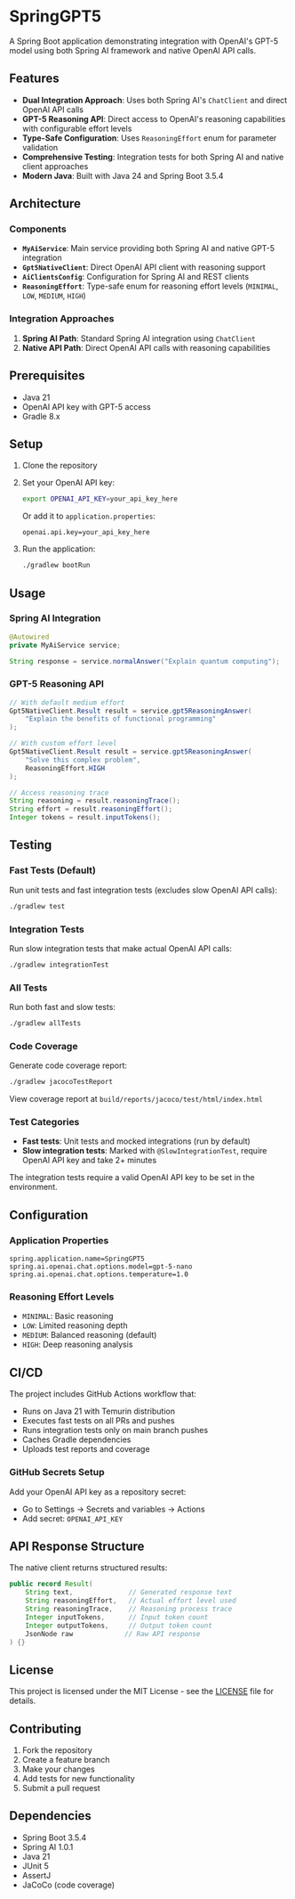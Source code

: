 # SpringGPT5

A Spring Boot application demonstrating integration with OpenAI's GPT-5 model using both Spring AI framework and native OpenAI API calls.

## Features

- **Dual Integration Approach**: Uses both Spring AI's `ChatClient` and direct OpenAI API calls
- **GPT-5 Reasoning API**: Direct access to OpenAI's reasoning capabilities with configurable effort levels
- **Type-Safe Configuration**: Uses `ReasoningEffort` enum for parameter validation
- **Comprehensive Testing**: Integration tests for both Spring AI and native client approaches
- **Modern Java**: Built with Java 24 and Spring Boot 3.5.4

## Architecture

### Components

- **`MyAiService`**: Main service providing both Spring AI and native GPT-5 integration
- **`Gpt5NativeClient`**: Direct OpenAI API client with reasoning support
- **`AiClientsConfig`**: Configuration for Spring AI and REST clients
- **`ReasoningEffort`**: Type-safe enum for reasoning effort levels (`MINIMAL`, `LOW`, `MEDIUM`, `HIGH`)

### Integration Approaches

1. **Spring AI Path**: Standard Spring AI integration using `ChatClient`
2. **Native API Path**: Direct OpenAI API calls with reasoning capabilities

## Prerequisites

- Java 21
- OpenAI API key with GPT-5 access
- Gradle 8.x

## Setup

1. Clone the repository
2. Set your OpenAI API key:
   ```bash
   export OPENAI_API_KEY=your_api_key_here
   ```
   Or add it to `application.properties`:
   ```properties
   openai.api.key=your_api_key_here
   ```

3. Run the application:
   ```bash
   ./gradlew bootRun
   ```

## Usage

### Spring AI Integration
```java
@Autowired
private MyAiService service;

String response = service.normalAnswer("Explain quantum computing");
```

### GPT-5 Reasoning API
```java
// With default medium effort
Gpt5NativeClient.Result result = service.gpt5ReasoningAnswer(
    "Explain the benefits of functional programming"
);

// With custom effort level
Gpt5NativeClient.Result result = service.gpt5ReasoningAnswer(
    "Solve this complex problem", 
    ReasoningEffort.HIGH
);

// Access reasoning trace
String reasoning = result.reasoningTrace();
String effort = result.reasoningEffort();
Integer tokens = result.inputTokens();
```

## Testing

### Fast Tests (Default)
Run unit tests and fast integration tests (excludes slow OpenAI API calls):
```bash
./gradlew test
```

### Integration Tests
Run slow integration tests that make actual OpenAI API calls:
```bash
./gradlew integrationTest
```

### All Tests
Run both fast and slow tests:
```bash
./gradlew allTests
```

### Code Coverage
Generate code coverage report:
```bash
./gradlew jacocoTestReport
```

View coverage report at `build/reports/jacoco/test/html/index.html`

### Test Categories
- **Fast tests**: Unit tests and mocked integrations (run by default)
- **Slow integration tests**: Marked with `@SlowIntegrationTest`, require OpenAI API key and take 2+ minutes

The integration tests require a valid OpenAI API key to be set in the environment.

## Configuration

### Application Properties
```properties
spring.application.name=SpringGPT5
spring.ai.openai.chat.options.model=gpt-5-nano
spring.ai.openai.chat.options.temperature=1.0
```

### Reasoning Effort Levels
- `MINIMAL`: Basic reasoning
- `LOW`: Limited reasoning depth
- `MEDIUM`: Balanced reasoning (default)
- `HIGH`: Deep reasoning analysis

## CI/CD

The project includes GitHub Actions workflow that:
- Runs on Java 21 with Temurin distribution
- Executes fast tests on all PRs and pushes
- Runs integration tests only on main branch pushes
- Caches Gradle dependencies
- Uploads test reports and coverage

### GitHub Secrets Setup
Add your OpenAI API key as a repository secret:
- Go to Settings → Secrets and variables → Actions
- Add secret: `OPENAI_API_KEY`

## API Response Structure

The native client returns structured results:
```java
public record Result(
    String text,              // Generated response text
    String reasoningEffort,   // Actual effort level used
    String reasoningTrace,    // Reasoning process trace
    Integer inputTokens,      // Input token count
    Integer outputTokens,     // Output token count
    JsonNode raw             // Raw API response
) {}
```

## License

This project is licensed under the MIT License - see the [LICENSE](LICENSE) file for details.

## Contributing

1. Fork the repository
2. Create a feature branch
3. Make your changes
4. Add tests for new functionality
5. Submit a pull request

## Dependencies

- Spring Boot 3.5.4
- Spring AI 1.0.1
- Java 21
- JUnit 5
- AssertJ
- JaCoCo (code coverage)